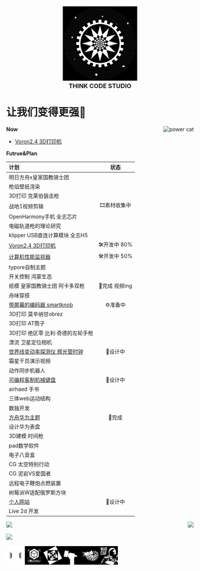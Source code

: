 <h3 align="center">
  <img alt="head logo" src="./logo_1.png" width="200"/><br/>
  THINK CODE STUDIO
</h3>



# 让我们变得更强💪  
 
<img alt="power cat" src="https://github.com/ThinkCodeStudio/Markdown-Image/blob/master/power.jpg" align="right"/>

**Now**

* [Voron2.4 3D打印机](https://github.com/ThinkCodeStudio/my_voron2.4_3dPrinter)

**Futrue&Plan**

| 计划                            |     状态     | 
| :------------------------------ | :---------:  |
|明日方舟x皇家国教骑士团           |              |
|枪焰壁纸渲染                      |              |
|3D打印 克莱伯狙击枪               |              |
|战地1视频剪辑                     |🎞素材收集中  |
|OpenHarmony手机 全志芯片          |              |  
|电磁轨道枪的理论研究              |              |  
|klipper USB直连计算模块 全志H5    |              |  
|[Voron2.4 3D打印机](https://github.com/ThinkCodeStudio/my_voron2.4_3dPrinter)             | 🛠开发中 80% |  
|[计算机性能监视器](https://github.com/ThinkCodeStudio/PCresource)                        | 🛠开发中 50% |  
|typore自制主题                    |              |  
|开关控制 鸿蒙生态                 |              | 
|纸模 皇家国教骑士团 阿卡多双枪     |   🎉完成 视频ing    |  
|舟味穿搭                          |              |  
|[带屏幕的编码器 smartknob](https://github.com/ThinkCodeStudio/smartknob)                  |        ⚙准备中      |
|3D打印 莫辛纳甘obrez              |              |
|3D打印 AT筒子                     |              |
|3D打印 绝区零 比利·奇德的左轮手枪  |              |
|漂流 卫星定位相机                  |              |
|[世界线变动率探测仪 辉光管时钟](https://github.com/ThinkCodeStudio/DivergenceMeter)        |   📐设计中   |
|霜星干员演示视频                  |               |
|动作同步机器人                    |               |
|[可编程客制机械键盘](https://github.com/ThinkCodeStudio/DIYkeyboard)| 📐设计中 |
|airhaed 手书                      |               |
|三体web运动结构                   |               |
|数独开发                          |               |
|[方舟华为主题](https://www.bilibili.com/video/BV1hP4y1t7Sn?spm_id_from=333.999.0.0&vd_source=2c5839a01c12f5ad2a1af86f5fcbaf20)|     🎉完成    |
|设计华为表盘                      |               |
|3D建模 时间枪                     |               |
|pad数学软件                       |               |
|电子八音盒                        |               |
|CG 太空特别行动                   |               |
|CG 泥岩VS爱国者                   |               |
|远程电子鞭炮点燃装置              |               |
|树莓派W适配俄罗斯方块             |               |
|[个人网站](https://github.com/ThinkCodeStudio/blog)                                        |  📐设计中   |
|Live 2d 开发                      |               |

<p>
 <img  src="https://github-readme-stats.vercel.app/api/top-langs/?username=ThinkCodeStudio&layout=compact&theme=midnight-purple" align="right"/>
 <img  src="https://github-readme-stats.vercel.app/api?username=ThinkCodeStudio&theme=midnight-purple" width="415"/>
</p>

![](https://activity-graph.herokuapp.com/graph?username=ThinkCodeStudio&theme=react-dark)

<img alt="一代" src="./logo_0.png" align="left" width="50" high="50"/>
<img alt="二代" src="./logo_6.png" align="left" width="50" high="50"/>
<img alt="音乐" src="./logo_2.png" align="left" width="50" high="50"/>
<img alt="制造" src="./logo_3.png" align="left" width="50" high="50"/>
<img alt="媒体" src="./logo_4.png" align="left" width="50" high="50"/>
<img alt="战车" src="./logo_5.png" align="left" width="50" high="50"/>
